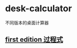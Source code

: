 # desk-calculator
不同版本的桌面计算器
## [first edition 过程式](https://github.com/1757304/desk-calculator/tree/master/First%20edition)
